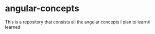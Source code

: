 # angular-concepts
This is a repository that consists all the angular concepts I plan to learn/I learned
